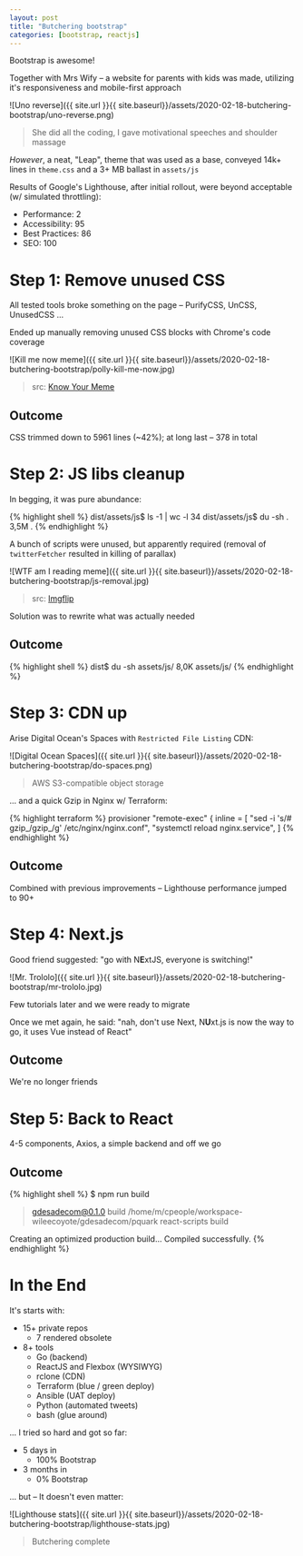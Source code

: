 ```yaml
---
layout: post
title: "Butchering bootstrap"
categories: [bootstrap, reactjs]
---
```



Bootstrap is awesome!

Together with Mrs Wify – a website for parents with kids was made, utilizing it's responsiveness and mobile-first approach

![Uno reverse]({{ site.url }}{{ site.baseurl}}/assets/2020-02-18-butchering-bootstrap/uno-reverse.png)
> She did all the coding, I gave motivational speeches and shoulder massage

*However*, a neat, "Leap", theme that was used as a base, conveyed 14k+ lines in `theme.css` and a 3+ MB ballast in `assets/js`

Results of Google's Lighthouse, after initial rollout, were beyond acceptable (w/ simulated throttling):

* Performance: 2
* Accessibility: 95
* Best Practices: 86
* SEO: 100


# Step 1: Remove unused CSS

All tested tools broke something on the page – PurifyCSS, UnCSS, UnusedCSS ...

Ended up manually removing unused CSS blocks with Chrome's code coverage

![Kill me now meme]({{ site.url }}{{ site.baseurl}}/assets/2020-02-18-butchering-bootstrap/polly-kill-me-now.jpg)
> src: [Know Your Meme](https://knowyourmeme.com/photos/508168-kill-me)

## Outcome

CSS trimmed down to 5961 lines (~42%); at long last – 378 in total


# Step 2: JS libs cleanup

In begging, it was pure abundance:

{% highlight shell %}
dist/assets/js$ ls -1 | wc -l
34
dist/assets/js$ du -sh .
3,5M	.
{% endhighlight %}

A bunch of scripts were unused, but apparently required (removal of `twitterFetcher` resulted in killing of parallax)

![WTF am I reading meme]({{ site.url }}{{ site.baseurl}}/assets/2020-02-18-butchering-bootstrap/js-removal.jpg)
> src: [Imgflip](https://imgflip.com/memegenerator/)

Solution was to rewrite what was actually needed

## Outcome

{% highlight shell %}
dist$ du -sh assets/js/
8,0K	assets/js/
{% endhighlight %}


# Step 3: CDN up

Arise Digital Ocean's Spaces with `Restricted File Listing` CDN:

![Digital Ocean Spaces]({{ site.url }}{{ site.baseurl}}/assets/2020-02-18-butchering-bootstrap/do-spaces.png)
> AWS S3-compatible object storage

... and a quick Gzip in Nginx w/ Terraform:

{% highlight terraform %}
  provisioner "remote-exec" {
    inline = [
      "sed -i 's/# gzip_/gzip_/g' /etc/nginx/nginx.conf",
      "systemctl reload nginx.service",
    ]
{% endhighlight %}

## Outcome

Combined with previous improvements – Lighthouse performance jumped to 90+


# Step 4: Next.js

Good friend suggested: "go with N**E**xtJS, everyone is switching!"

![Mr. Trololo]({{ site.url }}{{ site.baseurl}}/assets/2020-02-18-butchering-bootstrap/mr-trololo.jpg)

Few tutorials later and we were ready to migrate

Once we met again, he said: "nah, don't use Next, N**U**xt.js is now the way to go, it uses Vue instead of React"

## Outcome

We're no longer friends


# Step 5: Back to React

4-5 components, Axios, a simple backend and off we go

## Outcome

{% highlight shell %}
$ npm run build

> gdesadecom@0.1.0 build /home/m/cpeople/workspace-wileecoyote/gdesadecom/pquark
> react-scripts build

Creating an optimized production build...
Compiled successfully.
{% endhighlight %}


# In the End

It's starts with:

* 15+ private repos
  * 7 rendered obsolete
* 8+ tools
  * Go (backend)
  * ReactJS and Flexbox (WYSIWYG)
  * rclone (CDN)
  * Terraform (blue / green deploy)
  * Ansible (UAT deploy)
  * Python (automated tweets)
  * bash (glue around)

... I tried so hard and got so far:

* 5 days in
  * 100% Bootstrap
* 3 months in
  * 0% Bootstrap


... but – It doesn't even matter:

![Lighthouse stats]({{ site.url }}{{ site.baseurl}}/assets/2020-02-18-butchering-bootstrap/lighthouse-stats.jpg)
> Butchering complete

